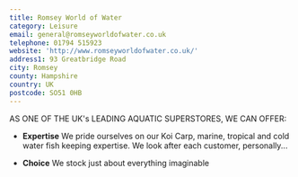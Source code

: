 ```yaml
---
title: Romsey World of Water
category: Leisure
email: general@romseyworldofwater.co.uk
telephone: 01794 515923
website: 'http://www.romseyworldofwater.co.uk/'
address1: 93 Greatbridge Road
city: Romsey
county: Hampshire
country: UK
postcode: SO51 0HB
---
```

AS ONE OF THE UK's LEADING AQUATIC SUPERSTORES, WE CAN OFFER:

- **Expertise** We pride ourselves on our Koi Carp, marine, tropical and cold water fish keeping expertise. We look after each customer, personally...

- **Choice** We stock just about everything imaginable
